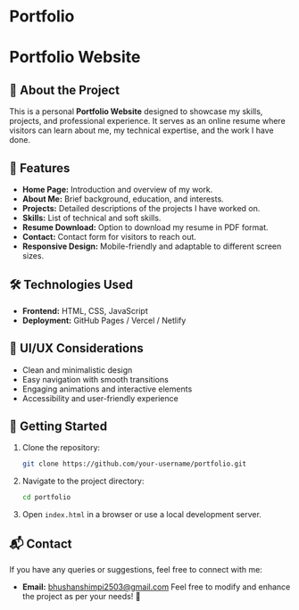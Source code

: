 # Portfolio
# Portfolio Website

## 📌 About the Project
This is a personal **Portfolio Website** designed to showcase my skills, projects, and professional experience. It serves as an online resume where visitors can learn about me, my technical expertise, and the work I have done.

## 🚀 Features
- **Home Page:** Introduction and overview of my work.
- **About Me:** Brief background, education, and interests.
- **Projects:** Detailed descriptions of the projects I have worked on.
- **Skills:** List of technical and soft skills.
- **Resume Download:** Option to download my resume in PDF format.
- **Contact:** Contact form for visitors to reach out.
- **Responsive Design:** Mobile-friendly and adaptable to different screen sizes.

## 🛠️ Technologies Used
- **Frontend:** HTML, CSS, JavaScript
- **Deployment:** GitHub Pages / Vercel / Netlify

## 🎨 UI/UX Considerations
- Clean and minimalistic design
- Easy navigation with smooth transitions
- Engaging animations and interactive elements
- Accessibility and user-friendly experience

## 🚀 Getting Started
1. Clone the repository:
   ```sh
   git clone https://github.com/your-username/portfolio.git
   ```
2. Navigate to the project directory:
   ```sh
   cd portfolio
   ```
3. Open `index.html` in a browser or use a local development server.

## 📬 Contact
If you have any queries or suggestions, feel free to connect with me:
- **Email:** bhushanshimpi2503@gmail.com
Feel free to modify and enhance the project as per your needs! 🚀

